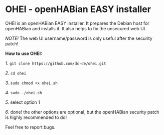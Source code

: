 # OHEI - openHABian EASY installer

OHEI is an openHABian EASY installer.
It prepares the Debian host for openHABian and installs it.
It also helps to fix the unsecured web UI.

*NOTE!*
The web UI username/password is only useful after the security patch!

**How to use OHEI:**

*1.*
`git clone https://github.com/dc-de/ohei.git`

*2.*
`cd ohei`

*3.*
`sudo chmod +x ohei.sh`

*4.*
`sudo ./ohei.sh`

*5.*
select option 1

*6.*
done! the other options are optional, but the openHABian security patch is highly recommended to do!


Feel free to report bugs.
